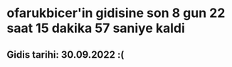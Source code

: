 # ofarukbicer'in gidisine son 8 gun 22 saat 15 dakika 57 saniye kaldi

## Gidis tarihi: 30.09.2022 :(